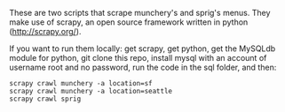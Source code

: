 These are two scripts that scrape munchery's and sprig's menus. They make use of scrapy, an open source framework written in python (http://scrapy.org/).

If you want to run them locally: get scrapy, get python, get the MySQLdb module for python, git clone this repo, install mysql with an account of username root and no password, run the code in the sql folder, and then:

```
scrapy crawl munchery -a location=sf
scrapy crawl munchery -a location=seattle
scrapy crawl sprig
```


